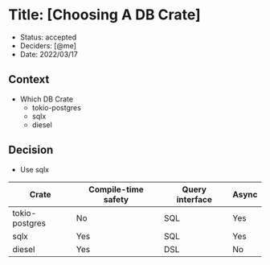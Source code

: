# Title: [Choosing A DB Crate]

- Status: accepted
- Deciders: [@me]
- Date: 2022/03/17

## Context

- Which DB Crate
  - tokio-postgres
  - sqlx
  - diesel

## Decision

- Use sqlx

Crate | Compile-time safety | Query interface | Async
-- | -- | -- | --
tokio-postgres | No | SQL | Yes
sqlx | Yes | SQL | Yes
diesel | Yes | DSL | No